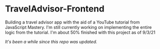 # TravelAdvisor-Frontend
Building a travel advisor app with the aid of a YouTube tutorial from JavaScript Mastery. I'm still currently working on implementing the entire logic from the tutorial. I'm about 50% finished with this project as of 9/3/21


_It's been a while since this repo was updated._
